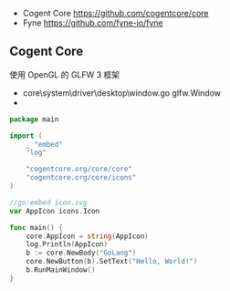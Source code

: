 
- Cogent Core
  https://github.com/cogentcore/core
- Fyne
  https://github.com/fyne-io/fyne

## Cogent Core

使用 OpenGL 的 GLFW 3 框架

- core\system\driver\desktop\window.go glfw.Window
- 
```go
package main

import (
	_ "embed"
	"log"

	"cogentcore.org/core/core"
	"cogentcore.org/core/icons"
)

//go:embed icon.svg
var AppIcon icons.Icon

func main() {
	core.AppIcon = string(AppIcon)
	log.Println(AppIcon)
	b := core.NewBody("GoLang")
	core.NewButton(b).SetText("Hello, World!")
	b.RunMainWindow()
}

```
